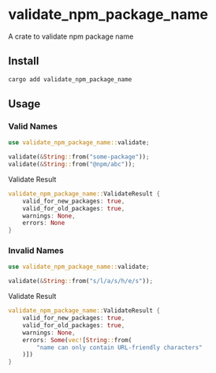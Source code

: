 # validate_npm_package_name

A crate to validate npm package name

## Install

```rust
cargo add validate_npm_package_name
```

## Usage

### Valid Names

```rust
use validate_npm_package_name::validate;

validate(&String::from("some-package"));
validate(&String::from("@npm/abc"));
```

Validate Result

```rust
validate_npm_package_name::ValidateResult {
    valid_for_new_packages: true,
    valid_for_old_packages: true,
    warnings: None,
    errors: None
}
```

### Invalid Names

```rust
use validate_npm_package_name::validate;

validate(&String::from("s/l/a/s/h/e/s"));
```

Validate Result

```rust
validate_npm_package_name::ValidateResult {
    valid_for_new_packages: true,
    valid_for_old_packages: true,
    warnings: None,
    errors: Some(vec![String::from(
        "name can only contain URL-friendly characters"
    )])
}
```